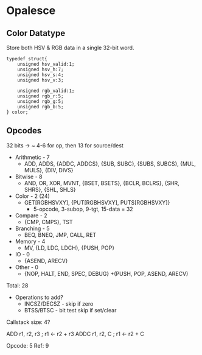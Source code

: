 Opalesce
========

Color Datatype
--------------

Store both HSV & RGB data in a single 32-bit word.

    typedef struct{
        unsigned hsv_valid:1;
        unsigned hsv_h:7;
        unsigned hsv_s:4;
        unsigned hsv_v:3;

        unsigned rgb_valid:1;
        unsigned rgb_r:5;
        unsigned rgb_g:5;
        unsigned rgb_b:5;
    } color;

Opcodes
-------

32 bits -> ~ 4-6 for op, then 13 for source/dest

- Arithmetic - 7
    - ADD, ADDS, {ADDC, ADDCS}, {SUB, SUBC}, {SUBS, SUBCS}, {MUL, MULS}, {DIV, DIVS}
- Bitwise - 8
    - AND, OR, XOR, MVNT, {BSET, BSETS}, {BCLR, BCLRS}, {SHR, SHRS}, {SHL, SHLS} 
- Color - 2 (24)
    - GET[RGBHSVXY], {PUT[RGBHSVXY], PUTS[RGBHSVXY]}
        - 5-opcode, 3-subop, 9-tgt, 15-data = 32
- Compare - 2
    - {CMP, CMPS}, TST
- Branching - 5
    - BEQ, BNEQ, JMP, CALL, RET
- Memory - 4
    - MV, {LD, LDC, LDCH}, {PUSH, POP}
- IO - 0
    - {ASEND, ARECV}
- Other - 0
    - {NOP, HALT, END, SPEC, DEBUG} +(PUSH, POP, ASEND, ARECV)

Total: 28
- Operations to add?
    - INCSZ/DECSZ - skip if zero
    - BTSS/BTSC - bit test skip if set/clear


Callstack size: 4?

ADD r1, r2, r3 ; r1 <- r2 + r3
ADDC r1, r2, C ; r1 <- r2 + C

Opcode: 5
Ref: 9

